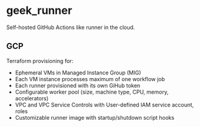 # geek_runner
Self-hosted GitHub Actions like runner in the cloud.


## GCP
Terraform provisioning for:

- Ephemeral VMs in Managed Instance Group (MIG)
- Each VM instance processes maximum of one workflow job
- Each runner provisioned with its own GiHub token
- Configurable worker pool (size, machine type, CPU, memory, accelerators)
- VPC and VPC Service Controls with User-defined IAM service account, roles
- Customizable runner image with startup/shutdown script hooks